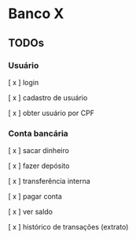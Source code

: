 # Banco X

## TODOs

### Usuário

[ x ] login

[ x ] cadastro de usuário

[ x ] obter usuário por CPF


### Conta bancária

[ x ] sacar dinheiro

[ x ] fazer depósito

[ x ] transferência interna

[ x ] pagar conta

[ x ] ver saldo

[ x ] histórico de transações (extrato)
